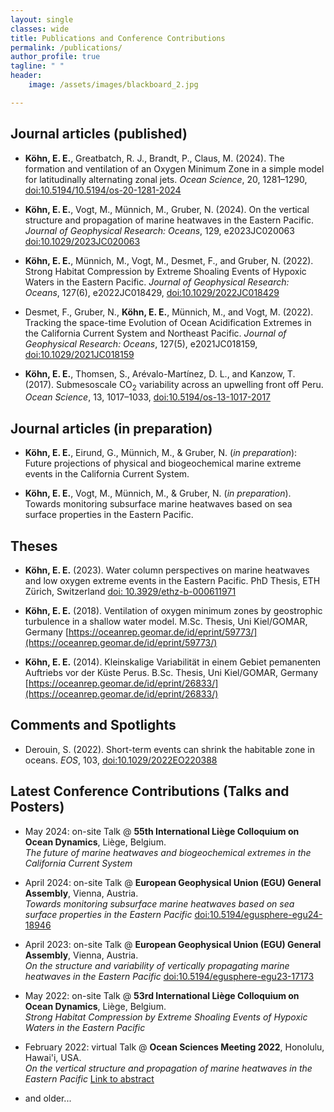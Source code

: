 ```yaml
---
layout: single
classes: wide
title: Publications and Conference Contributions
permalink: /publications/
author_profile: true
tagline: " "
header:
    image: /assets/images/blackboard_2.jpg

---
```



## Journal articles (published)

- **Köhn, E. E.**, Greatbatch, R. J., Brandt, P., Claus, M. (2024). The formation and ventilation of an Oxygen Minimum Zone in a simple model for latitudinally alternating zonal jets. *Ocean Science*, 20, 1281–1290, [doi:10.5194/10.5194/os-20-1281-2024](https://doi.org/10.5194/os-20-1281-2024)

- **Köhn, E. E.**, Vogt, M., Münnich, M., Gruber, N. (2024). On the vertical structure and propagation of marine heatwaves in the Eastern Pacific. *Journal of Geophysical Research: Oceans*, 129, e2023JC020063 [doi:10.1029/2023JC020063](https://doi.org/10.1029/2023JC020063)

- **Köhn, E. E.**, Münnich, M., Vogt, M., Desmet, F., and Gruber, N. (2022). Strong Habitat Compression by Extreme Shoaling Events of Hypoxic Waters in the Eastern Pacific. *Journal of Geophysical Research: Oceans*, 127(6), e2022JC018429, [doi:10.1029/2022JC018429](https://doi.org/10.1029/2022JC018429)

- Desmet, F., Gruber, N., **Köhn, E. E.**, Münnich, M., and Vogt, M. (2022). Tracking the space-time Evolution of Ocean Acidification Extremes in the California Current System and Northeast Pacific. *Journal of Geophysical Research: Oceans*, 127(5), e2021JC018159, [doi:10.1029/2021JC018159](https://doi.org/10.1029/2021JC018159)

- **Köhn, E. E.**, Thomsen, S., Arévalo-Martínez, D. L., and Kanzow, T. (2017). Submesoscale CO<sub>2</sub> variability across an upwelling front off Peru. *Ocean Science*, 13, 1017–1033, [doi:10.5194/os-13-1017-2017](https://doi.org/10.5194/os-13-1017-2017)


<!-- ## Journal articles (in review)

- **Köhn, E. E.**, Greatbatch, R. J., Brandt, P., Claus, M. (in review). The formation and ventilation of an Oxygen Minimum Zone in a simple model for latitudinally alternating zonal jets. *EGUsphere* [doi:10.5194/egusphere-2024-2007](https://doi.org/10.5194/egusphere-2024-2007) -->
 

## Journal articles (in preparation)

- **Köhn, E. E.**, Eirund, G., Münnich, M., & Gruber, N. (*in preparation*): Future projections of physical and biogeochemical marine extreme events in the California Current System.

- **Köhn, E. E.**, Vogt, M., Münnich, M., & Gruber, N. (*in preparation*). Towards monitoring subsurface marine heatwaves based on sea surface properties in the Eastern Pacific.


## Theses

- **Köhn, E. E.** (2023). Water column perspectives on marine heatwaves and low oxygen extreme events in the Eastern Pacific. PhD Thesis, ETH Zürich, Switzerland [doi: 10.3929/ethz-b-000611971](https://doi.org/10.3929/ethz-b-000611971)

- **Köhn, E. E.** (2018). Ventilation of oxygen minimum zones by geostrophic turbulence in a shallow water model. M.Sc. Thesis, Uni Kiel/GOMAR, Germany [https://oceanrep.geomar.de/id/eprint/59773/](https://oceanrep.geomar.de/id/eprint/59773/)

- **Köhn, E. E.** (2014). Kleinskalige Variabilität in einem Gebiet pemanenten Auftriebs vor der Küste Perus. B.Sc. Thesis, Uni Kiel/GOMAR, Germany [https://oceanrep.geomar.de/id/eprint/26833/](https://oceanrep.geomar.de/id/eprint/26833/)

## Comments and Spotlights

- Derouin, S. (2022). Short-term events can shrink the habitable zone in oceans. *EOS*, 103, [doi:10.1029/2022EO220388](https://doi.org/10.1029/2022EO220388)

## Latest Conference Contributions (Talks and Posters)

- May 2024: on-site Talk @ **55th International Liège Colloquium on Ocean Dynamics**, Liège, Belgium.\
*The future of marine heatwaves and biogeochemical extremes in the California Current System* 

- April 2024: on-site Talk @ **European Geophysical Union (EGU) General Assembly**, Vienna, Austria.\
*Towards monitoring subsurface marine heatwaves based on sea surface properties in the Eastern Pacific* [doi:10.5194/egusphere-egu24-18946](https://doi.org/10.5194/egusphere-egu24-18946)

- April 2023: on-site Talk @ **European Geophysical Union (EGU) General Assembly**, Vienna, Austria.\
*On the structure and variability of vertically propagating marine heatwaves in the Eastern Pacific* [doi:10.5194/egusphere-egu23-17173](https://doi.org/10.5194/egusphere-egu23-17173)

- May 2022: on-site Talk @ **53rd International Liège Colloquium on Ocean Dynamics**, Liège, Belgium.\
*Strong Habitat Compression by Extreme Shoaling Events of Hypoxic Waters in the Eastern Pacific*

- February 2022: virtual Talk @ **Ocean Sciences Meeting 2022**, Honolulu, Hawai'i, USA.\
*On the vertical structure and propagation of marine heatwaves in the Eastern Pacific* [Link to abstract](https://osm2022.secure-platform.com/a/gallery/rounds/3/details/6112)

- and older...
